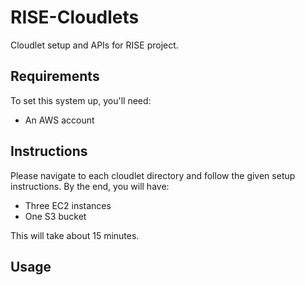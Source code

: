 # RISE-Cloudlets
Cloudlet setup and APIs for RISE project.

## Requirements
To set this system up, you'll need:
- An AWS account

## Instructions
Please navigate to each cloudlet directory and follow the given setup instructions.
By the end, you will have:
- Three EC2 instances
- One S3 bucket

This will take about 15 minutes.

## Usage

